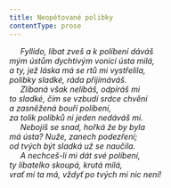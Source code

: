 ```yaml
---
title: Neopětované polibky
contentType: prose
---
```


     _Fyllido, líbat zveš a k políbení dáváš  
mým ústům dychtivým vonící ústa milá,  
a ty, jež láska má se rtů mi vystřelila,  
polibky sladké, ráda přijímáváš.  
     Zlíbaná však nelíbáš, odpíráš mi  
to sladké, čím se vzbudí srdce chvění  
a zasněžená bouří políbení,  
za tolik polibků ni jeden nedáváš mi.  
     Nebojíš se snad, hořká že by byla  
má ústa? Nuže, zanech podezření;  
od tvých být sladká už se naučila.  
     A nechceš-li mi dát své políbení,  
ty líbatelko skoupá, krutá milá,  
vrať mi ta má, vždyť po tvých mi nic není!_
